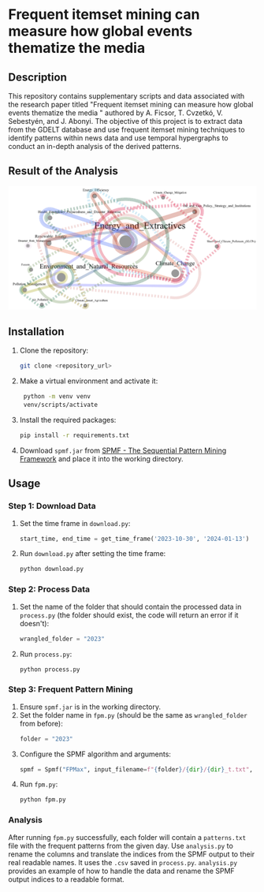 # Frequent itemset mining can measure how global events thematize the media 

## Description
This repository contains supplementary scripts and data associated with the research paper titled "Frequent itemset mining can measure how global events thematize the media " authored by A. Ficsor, T. Cvzetkó, V. Sebestyén, and J. Abonyi. The objective of this project is to extract data from the GDELT database and use frequent itemset mining techniques to identify patterns within news data and use temporal hypergraphs to conduct an in-depth analysis of the derived patterns.

## Result of the Analysis

![Analysis result: 2022 vs 2023 Conference of the Parties topics as a temporal hypergraph](example.png)


## Installation
1. Clone the repository:
    ```sh
    git clone <repository_url>
    ```
2. Make a virtual environment and activate it:
   ```sh
    python -m venv venv
    venv/scripts/activate
    ```
3. Install the required packages:
    ```sh
    pip install -r requirements.txt
    ```
4. Download `spmf.jar` from [SPMF - The Sequential Pattern Mining Framework](https://www.philippe-fournier-viger.com/spmf/index.php?link=download.php) and place it into the working directory.

## Usage

### Step 1: Download Data
1. Set the time frame in `download.py`:
    ```python
    start_time, end_time = get_time_frame('2023-10-30', '2024-01-13')
    ```
2. Run `download.py` after setting the time frame:
    ```sh
    python download.py
    ```

### Step 2: Process Data
1. Set the name of the folder that should contain the processed data in `process.py` (the folder should exist, the code will return an error if it doesn't):
    ```python
    wrangled_folder = "2023"
    ```
2. Run `process.py`:
    ```sh
    python process.py
    ```

### Step 3: Frequent Pattern Mining
1. Ensure `spmf.jar` is in the working directory.
2. Set the folder name in `fpm.py` (should be the same as `wrangled_folder` from before):
    ```python
    folder = "2023"
    ```
3. Configure the SPMF algorithm and arguments:
    ```python
    spmf = Spmf("FPMax", input_filename=f"{folder}/{dir}/{dir}_t.txt", output_filename=f"{folder}/{dir}/patterns.txt", arguments=[0.01])
    ```
4. Run `fpm.py`:
    ```sh
    python fpm.py
    ```

### Analysis
After running `fpm.py` successfully, each folder will contain a `patterns.txt` file with the frequent patterns from the given day. Use `analysis.py` to rename the columns and translate the indices from the SPMF output to their real readable names. It uses the `.csv` saved in `process.py`. `analysis.py` provides an example of how to handle the data and rename the SPMF output indices to a readable format.
